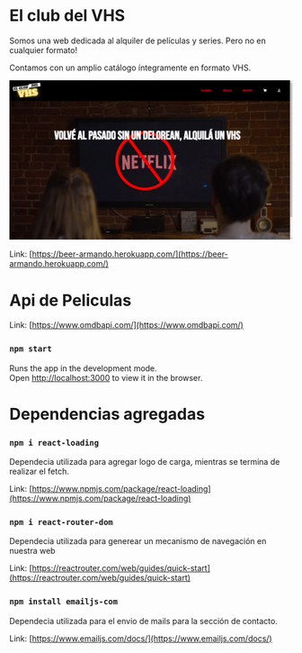 # El club del VHS
Somos una web dedicada al alquiler de películas y series. Pero no en cualquier formato!  

Contamos con un amplio catálogo íntegramente en formato VHS. 

![Main](Main.jpg)

Link: [https://beer-armando.herokuapp.com/](https://beer-armando.herokuapp.com/)



# Api de Peliculas

Link: [https://www.omdbapi.com/](https://www.omdbapi.com/)



### `npm start`

Runs the app in the development mode.\
Open [http://localhost:3000](http://localhost:3000) to view it in the browser.

# Dependencias agregadas 

### `npm i react-loading`
Dependecia utilizada para agregar logo de carga, mientras se termina de realizar el fetch.

Link: [https://www.npmjs.com/package/react-loading](https://www.npmjs.com/package/react-loading)

### `npm i react-router-dom`
Dependecia utilizada para generear un mecanismo de navegación en nuestra web

Link: [https://reactrouter.com/web/guides/quick-start](https://reactrouter.com/web/guides/quick-start)

### `npm install emailjs-com `
Dependecia utilizada para el envio de mails para la sección de contacto.

Link: [https://www.emailjs.com/docs/](https://www.emailjs.com/docs/)






